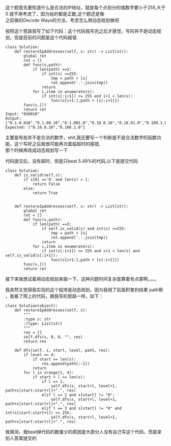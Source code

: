 这个题首先要知道什么是合法的IP地址，就是每个点划分的值数字要小于255,大于0 就不用考虑了，因为给的都是正数,这个题还是像\
之前做的Decode Ways的方法，考虑怎么用动态规划做吧

按照这个思路我写了如下代码：这个代码我写完之后才感觉，写的并不是动态规划，但是目前的问题是这个代码报错

```
class Solution:
    def restoreIpAddresses(self, s: str) -> List[str]:
        global ret
        ret = []
        def func(s,path):
            if len(path) ==3:
                if int(s) <=255:
                    tmp = path + [s]
                    ret.append('.'.join(tmp))
                return 
            for i,item in enumerate(s):
                if int(s[:i+1]) <= 255 and i+1 < len(s):
                    func(s[i+1:],path + [s[:i+1]])
        func(s,[])
        return ret
Input: "010010"
Output: ["0.1.0.010","0.1.00.10","0.1.001.0","0.10.0.10","0.10.01.0","0.100.1.0","01.0.0.10","01.0.01.0","01.00.1.0","010.0.1.0"]
Expected: ["0.10.0.10","0.100.1.0"]

```
主要是有些并不是合法的数字，shit,我还要写一个判断是不是合法数字的函数功能，这个写好之后我很可能再次面临超时的报错,\
那个时候再改成动态规划写一下

代码提交后，没有超时，但是只beat 5.49%的代码,以下是提交代码
```
class Solution:
    def is_valid(self,s):
        if s[0] =='0' and len(s) > 1:
            return False
        else:
            return True
        
        
    def restoreIpAddresses(self, s: str) -> List[str]:
        global ret
        ret = []
        def func(s,path):
            if len(path) ==3:
                if self.is_valid(s) and int(s) <=255:
                    tmp = path + [s]
                    ret.append('.'.join(tmp))
                return 
            for i,item in enumerate(s):
                if int(s[:i+1]) <= 255 and i+1 < len(s) and self.is_valid(s[:i+1]):
                    func(s[i+1:],path + [s[:i+1]])
        func(s,[])
        return ret
```
接下来我想试着用动态规划来做一下，这种问题时间复杂度算着有点蒙啊。。。。

我突然又觉得我实现的这个程序是动态规划，因为我用了前面积累的结果 path啊 ，我看了网上的代码，跟我写的思路一样，如下：
```
class Solution(object):
    def restoreIpAddresses(self, s):
        """
        :type s: str
        :rtype: List[str]
        """
        res = []
        self.dfs(s, 0, 0, "", res)
        return res
        
    def dfs(self, s, start, level, path, res):
        if level == 4:
            if start == len(s):
                res.append(path[:-1])
            return
        for l in xrange(1, 4):
            if start + l <= len(s):
                if l == 1: 
                    self.dfs(s, start+l, level+1, path+s[start:start+l]+".", res)
                elif l == 2 and s[start] != "0": 
                    self.dfs(s, start+l, level+1, path+s[start:start+l]+".", res)
                elif l == 3 and s[start] != "0" and int(s[start:start+l]) <= 255:
                    self.dfs(s, start+l, level+1, path+s[start:start+l]+".", res)
```

我猜测，我beat掉代码的数量少的原因是大部分人没有自己写这个代码，而是拿别人答案提交的